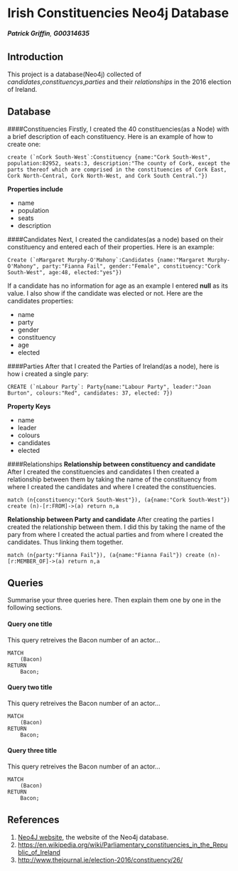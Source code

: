 # Irish Constituencies Neo4j Database
###### **Patrick Griffin**, **G00314635**

## Introduction
This project is a database(Neo4j) collected of *candidates*,*constituencys*,*parties* and their *relationships* in the 2016 election of Ireland. 

## Database
####Constituencies
Firstly, I created the 40 constituencies(as a Node) with a brief description of each constituency. Here is an example of how to create one:
```
create (`nCork South-West`:Constituency {name:"Cork South-West", population:82952, seats:3, description:"The county of Cork, except the parts thereof which are comprised in the constituencies of Cork East, Cork North-Central, Cork North-West, and Cork South Central."})
```

**Properties include**
* name
* population
* seats
* description

####Candidates
Next, I created the candidates(as a node) based on their constituency and entered each of their properties. Here is an example:
```
Create (`nMargaret Murphy-O'Mahony`:Candidates {name:"Margaret Murphy-O'Mahony", party:"Fianna Fail", gender:"Female", constituency:"Cork South-West", age:48, elected:"yes"})
```
If a candidate has no information for age as an example I entered **null** as its value. I also show if the candidate was elected or not.
Here are the candidates properties:
* name
* party
* gender
* constituency
* age
* elected

####Parties
After that I created the Parties of Ireland(as a node), here is how i created a single pary:
```
CREATE (`nLabour Party`: Party{name:"Labour Party", leader:"Joan Burton", colours:"Red", candidates: 37, elected: 7})
```
**Property Keys**
* name
* leader
* colours
* candidates
* elected

####Relationships
**Relationship between constituency and candidate**
After I created the constituencies and candidates I then created a relationship between them by taking the name of the constituency from where I created the candidates and where I created the constituencies.
```
match (n{constituency:"Cork South-West"}), (a{name:"Cork South-West"}) create (n)-[r:FROM]->(a) return n,a
```

**Relationship between Party and candidate**
After creating the parties I created the relationship between them. I did this by taking the name of the pary from where I created the actual parties and from where I created the candidates. Thus linking them together.
```
match (n{party:"Fianna Fail"}), (a{name:"Fianna Fail"}) create (n)-[r:MEMBER_OF]->(a) return n,a
```


## Queries
Summarise your three queries here.
Then explain them one by one in the following sections.

#### Query one title
This query retreives the Bacon number of an actor...
```cypher
MATCH
	(Bacon)
RETURN
	Bacon;
```

#### Query two title
This query retreives the Bacon number of an actor...
```cypher
MATCH
	(Bacon)
RETURN
	Bacon;
```

#### Query three title
This query retreives the Bacon number of an actor...
```cypher
MATCH
	(Bacon)
RETURN
	Bacon;
```

## References
1. [Neo4J website](http://neo4j.com/), the website of the Neo4j database.
2. https://en.wikipedia.org/wiki/Parliamentary_constituencies_in_the_Republic_of_Ireland
3. http://www.thejournal.ie/election-2016/constituency/26/
